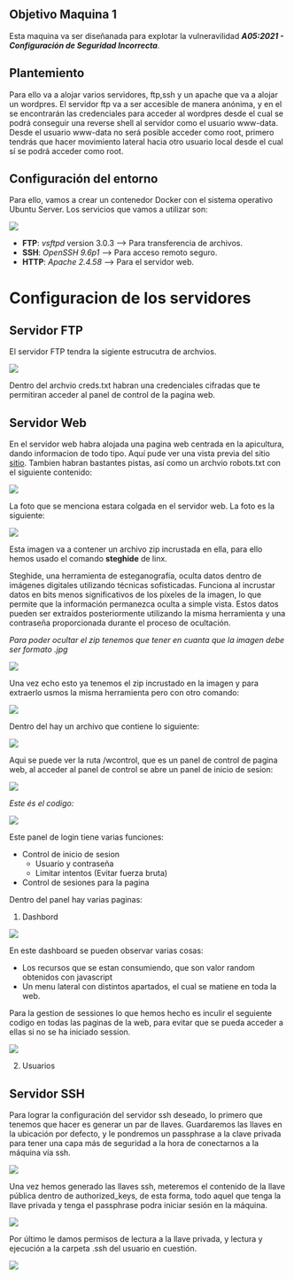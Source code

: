 ## Objetivo Maquina 1
Esta maquina va ser diseñanada para explotar la vulneravilidad ***A05:2021 - Configuración de Seguridad Incorrecta***.

## Plantemiento
Para ello va a alojar varios servidores, ftp,ssh y un apache que va a alojar un wordpres. El servidor ftp va a ser accesible de manera anónima, y en el se encontrarán las credenciales para acceder al wordpres desde el cual se podrá conseguir una reverse shell al servidor como el usuario www-data. Desde el usuario www-data no será posible acceder como root, primero tendrás que hacer movimiento lateral hacia otro usuario local desde el cual sí se podrá acceder como root. 


## Configuración del entorno
Para ello, vamos a crear un contenedor Docker con el sistema operativo Ubuntu Server. Los servicios que vamos a utilizar son:

![](/Assets/M1.0.png)

- **FTP**: *vsftpd* version 3.0.3 --> Para transferencia de archivos.
- **SSH**: *OpenSSH 9.6p1* --> Para acceso remoto seguro.
- **HTTP**: *Apache 2.4.58* --> Para el servidor web.
 
# Configuracion de los servidores

## Servidor FTP

El servidor FTP tendra la sigiente estrucutra de archvios.

![](/Assets/rutasftp.png)

Dentro del archvio creds.txt habran una credenciales cifradas que te permitiran acceder al panel de control de la pagina web.

## Servidor Web


En el servidor web habra alojada una pagina web centrada en la apicultura, dando informacion de todo tipo. 
Aquí pude ver una vista previa del sitio [sitio](https://pro2y38.000webhostapp.com/).
Tambien habran bastantes pistas, así como un archvio robots.txt con el siguiente contenido:

![](/Assets/robots.png)

La foto que se menciona estara colgada en el servidor web. La foto es la siguiente:

![](/Assets/foton.jpeg)

Esta imagen va a contener un archivo zip incrustada en ella, para ello hemos usado el comando **steghide** de linx.

Steghide, una herramienta de esteganografía, oculta datos dentro de imágenes digitales utilizando técnicas sofisticadas. Funciona al incrustar datos en bits menos significativos de los píxeles de la imagen, lo que permite que la información permanezca oculta a simple vista. Estos datos pueden ser extraídos posteriormente utilizando la misma herramienta y una contraseña proporcionada durante el proceso de ocultación.


*Para poder ocultar el zip tenemos que tener en cuanta que la imagen debe ser formato .jpg*

![](/Assets/steg.png)

Una vez echo esto ya tenemos el zip incrustado en la imagen y para extraerlo usmos la misma herramienta pero con otro comando:

![](/Assets/stegextarct.png)

Dentro del hay un archivo que contiene lo siguiente: 

![](/Assets/zip.png)

Aqui se puede ver la ruta /wcontrol, que es un panel de control de pagina web, al acceder al panel de control se abre un panel de inicio de sesion:

![](/Assets/login.png)


*Este és el codigo:*

![](/Assets/code-login.png)

Este panel de login tiene varias funciones:

- Control de inicio de sesion
    - Usuario y contraseña
    - Limitar intentos (Evitar fuerza bruta)
- Control de sesiones para la pagina

Dentro del panel hay varias paginas:

1. Dashbord

![](/Assets/dashboard.png)

En este dashboard se pueden observar varias cosas:

- Los recursos que se estan consumiendo, que son valor random obtenidos con javascript
- Un menu lateral con distintos apartados, el cual se matiene en toda la web.

Para la gestion de sessiones lo que hemos hecho es inculir el seguiente codigo en todas las paginas de la web, para evitar que se pueda acceder a ellas si no se ha iniciado session.

![](/Assets/sesiones.png)

2. Usuarios


## Servidor SSH

Para lograr la configuración del servidor ssh deseado, lo primero que tenemos que hacer es generar un par de llaves. Guardaremos las llaves en la ubicación por defecto, y le pondremos un passphrase a la clave privada para tener una capa más de seguridad a la hora de conectarnos a la máquina vía ssh.

![](/Assets/configuracion_ssh_1.PNG)

Una vez hemos generado las llaves ssh, meteremos el contenido de la llave pública dentro de authorized_keys, de esta forma, todo aquel que tenga la llave privada y tenga el passphrase podra iniciar sesión en la máquina.

![](/Assets/configuracion_ssh_2.PNG)

Por último le damos permisos de lectura a la llave privada, y lectura y ejecución a la carpeta .ssh del usuario en cuestión.

![](/Assets/configuracion_ssh_3.PNG)